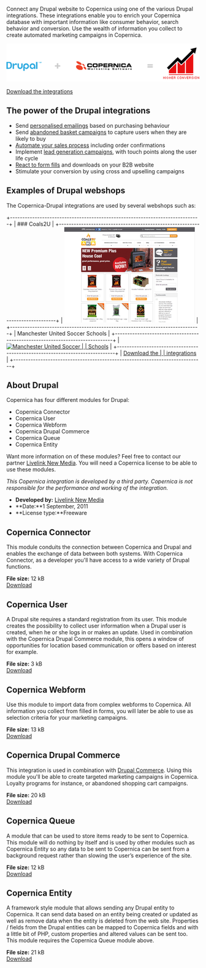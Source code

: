 Connect any Drupal website to Copernica using one of the various Drupal
integrations. These integrations enable you to enrich your Copernica
database with important information like consumer behavior, search
behavior and conversion. Use the wealth of information you collect to
create automated marketing campaigns in Copernica.

![](../images/drupal-copernica-integration.png "Intégration Drupal&Copernica")

[Download the
integrations](#download-drupal-modules "Download the Drupal integrations")

The power of the Drupal integrations
------------------------------------

-   Send [personalised
    emailings](https://www.copernica.com/en/features/emailings/create-clever-emailings "Create clever mailings")
    based on purchasing behaviour
-   Send [abandoned basket
    campaigns](./5-conversion-boosting-e-mail-campaigns.md)
    to capture users when they are likely to buy
-   [Automate your sales
    process](https://www.copernica.com/en/features/emailings/automate-your-campaigns)
    including order confirmations
-   Implement [lead generation
    campaigns](https://www.copernica.com/en/blog/what-is-lead-scoring-infographic),
    with touch points along the user life cycle
-   [React to form
    fills](https://www.copernica.com/en/features/web-pages/various-types-of-web-forms)
    and downloads on your B2B website
-   Stimulate your conversion by using cross and upselling campaigns

Examples of Drupal webshops
---------------------------

The Copernica-Drupal integrations are used by several webshops such as:

+-----------------------------------------------------------------------------+
| ### Coals2U                                                                 |
+-----------------------------------------------------------------------------+
| [![Coals2U](../images/Coals2U-screenshot.PNG)](http://www.coals2u.co.uk)    |
+-----------------------------------------------------------------------------+
| Manchester United Soccer Schools                                            |
+-----------------------------------------------------------------------------+
| [![Manchester United Soccer                                                 |
| Schools](../images/MUSS.PNG)](http://www.manutdsoccerschools.com/)          |
+-----------------------------------------------------------------------------+
| [Download the                                                               |
| integrations](#download-drupal-modules "Download the Drupal integrations")  |
+-----------------------------------------------------------------------------+

About Drupal
------------

Copernica has four different modules for Drupal:

-   Copernica Connector
-   Copernica User
-   Copernica Webform
-   Copernica Drupal Commerce
-   Copernica Queue
-   Copernica Entity

Want more information on of these modules? Feel free to contact our
partner [Livelink New
Media](mailto:louise.davies@livelinknewmedia.com "LiveLink New Media").
You will need a Copernica license to be able to use these modules.

*This Copernica integration is developed by a third party. Copernica is
not responsible for the performance and working of the integration.*

-   **Developed by:** [Livelink New
    Media](http://www.livelinknewmedia.com/ "LiveLink New Media")
-   **Date:**1 September, 2011
-   **License type:**Freeware

Copernica Connector
-------------------

This module conduits the connection between Copernica and Drupal and
enables the exchange of data between both systems. With Copernica
Connector, as a developer you'll have access to a wide variety of Drupal
functions.

**File size:** 12 kB\
[Download](../downloads/copernica_connector_v2.zip "Download Drupal connector integratie for Copernica Marketing Software")

Copernica User
--------------

A Drupal site requires a standard registration from its user. This
module creates the possibility to collect user information when a Drupal
user is created, when he or she logs in or makes an update. Used in
combination with the Copernica Drupal Commerce module, this opens a
window of opportunities for location based communication or offers based
on interest for example.

**File size:** 3 kB\
[Download](../downloads/copernica_basic_user.zip "Download Drupal user integratie for Copernica Marketing Software")

Copernica Webform
-----------------

Use this module to import data from complex webforms to Copernica. All
information you collect from filled in forms, you will later be able to
use as selection criteria for your marketing campaigns.

**File size:** 13 kB\
[Download](../downloads/copernica_webform.zip "Download Drupal webform integratie for Copernica Marketing Software")

Copernica Drupal Commerce
-------------------------

This integration is used in combination with [Drupal
Commerce](http://www.drupalcommerce.org/ "Drupal Commerce"). Using this
module you'll be able to create targeted marketing campaigns in
Copernica. Loyalty programs for instance, or abandoned shopping cart
campaigns.

**File size:** 20 kB\
[Download](../downloads/copernica_commerce.zip "Download Copernica Drupal Commerce integratie for Copernica Marketing Software")

Copernica Queue
---------------

A module that can be used to store items ready to be sent to Copernica.
This module will do nothing by itself and is used by other modules such
as Copernica Entity so any data to be sent to Copernica can be sent from
a background request rather than slowing the user’s experience of the
site.

**File size:** 12 kB\
[Download](../downloads/copernica_queue.zip "Download Copernica Queue module for Copernica Marketing Software")

Copernica Entity
----------------

A framework style module that allows sending any Drupal entity to
Copernica. It can send data based on an entity being created or updated
as well as remove data when the entity is deleted from the web site.
Properties / fields from the Drupal entities can be mapped to Copernica
fields and with a little bit of PHP, custom properties and altered
values can be sent too. This module requires the Copernica Queue module
above.

**File size:** 21 kB\
[Download](../downloads/copernica_entity.zip "Download Copernica entity module for Copernica Marketing Software")
